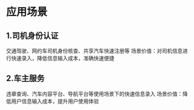 # 应用场景

## 1.司机身份认证
交通驾驶、网约车司机身份核查、共享汽车快速注册等
场景价值：对司机信息进行快速录入，降低信息输入成本，准确快速便捷

## 2.车主服务
违章查询、汽车内容平台、导航平台等使用场景下的快速信息录入
场景价值：降低用户信息输入成本，提升用户使用体验
